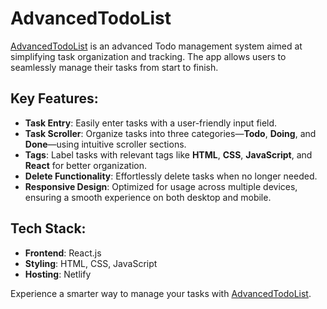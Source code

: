 
# AdvancedTodoList

[AdvancedTodoList](https://adawork.netlify.app/) is an advanced Todo management system aimed at simplifying task organization and tracking. The app allows users to seamlessly manage their tasks from start to finish.

## Key Features:
- **Task Entry**: Easily enter tasks with a user-friendly input field.
- **Task Scroller**: Organize tasks into three categories—**Todo**, **Doing**, and **Done**—using intuitive scroller sections.
- **Tags**: Label tasks with relevant tags like **HTML**, **CSS**, **JavaScript**, and **React** for better organization.
- **Delete Functionality**: Effortlessly delete tasks when no longer needed.
- **Responsive Design**: Optimized for usage across multiple devices, ensuring a smooth experience on both desktop and mobile.

## Tech Stack:
- **Frontend**: React.js
- **Styling**: HTML, CSS, JavaScript
- **Hosting**: Netlify

Experience a smarter way to manage your tasks with [AdvancedTodoList](https://adawork.netlify.app/).

